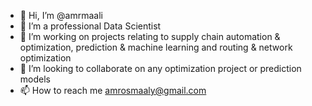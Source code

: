 - 👋 Hi, I’m @amrmaali
- 👀 I’m a professional Data Scientist
- 🌱 I’m working on projects relating to supply chain automation & optimization, prediction & machine learning and routing & network optimization
- 💞️ I’m looking to collaborate on any optimization project or prediction models
- 📫 How to reach me amrosmaaly@gmail.com

<!---
amrmaali/amrmaali is a ✨ special ✨ repository because its `README.md` (this file) appears on your GitHub profile.
You can click the Preview link to take a look at your changes.
--->
